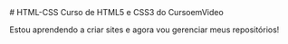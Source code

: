 <html lang="pt-br">
# HTML-CSS
 Curso de HTML5 e CSS3 do CursoemVideo

Estou aprendendo a criar sites e agora vou gerenciar meus repositórios!